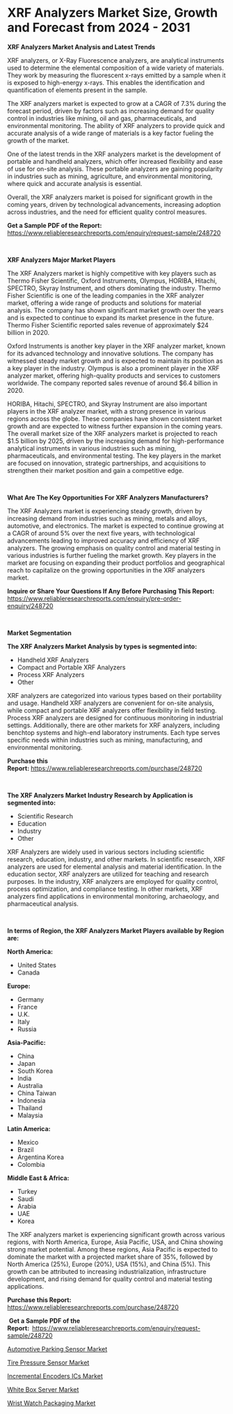 <p><h1>XRF Analyzers Market Size, Growth and Forecast from 2024 - 2031</h1></p><p><strong>XRF Analyzers Market Analysis and Latest Trends</strong></p>
<p><p>XRF analyzers, or X-Ray Fluorescence analyzers, are analytical instruments used to determine the elemental composition of a wide variety of materials. They work by measuring the fluorescent x-rays emitted by a sample when it is exposed to high-energy x-rays. This enables the identification and quantification of elements present in the sample.</p><p>The XRF analyzers market is expected to grow at a CAGR of 7.3% during the forecast period, driven by factors such as increasing demand for quality control in industries like mining, oil and gas, pharmaceuticals, and environmental monitoring. The ability of XRF analyzers to provide quick and accurate analysis of a wide range of materials is a key factor fueling the growth of the market.</p><p>One of the latest trends in the XRF analyzers market is the development of portable and handheld analyzers, which offer increased flexibility and ease of use for on-site analysis. These portable analyzers are gaining popularity in industries such as mining, agriculture, and environmental monitoring, where quick and accurate analysis is essential.</p><p>Overall, the XRF analyzers market is poised for significant growth in the coming years, driven by technological advancements, increasing adoption across industries, and the need for efficient quality control measures.</p></p>
<p><strong>Get a Sample PDF of the Report:&nbsp;</strong> <a href="https://www.reliableresearchreports.com/enquiry/request-sample/248720">https://www.reliableresearchreports.com/enquiry/request-sample/248720</a></p>
<p>&nbsp;</p>
<p><strong>XRF Analyzers Major Market Players</strong></p>
<p><p>The XRF Analyzers market is highly competitive with key players such as Thermo Fisher Scientific, Oxford Instruments, Olympus, HORIBA, Hitachi, SPECTRO, Skyray Instrument, and others dominating the industry. Thermo Fisher Scientific is one of the leading companies in the XRF analyzer market, offering a wide range of products and solutions for material analysis. The company has shown significant market growth over the years and is expected to continue to expand its market presence in the future. Thermo Fisher Scientific reported sales revenue of approximately $24 billion in 2020.</p><p>Oxford Instruments is another key player in the XRF analyzer market, known for its advanced technology and innovative solutions. The company has witnessed steady market growth and is expected to maintain its position as a key player in the industry. Olympus is also a prominent player in the XRF analyzer market, offering high-quality products and services to customers worldwide. The company reported sales revenue of around $6.4 billion in 2020.</p><p>HORIBA, Hitachi, SPECTRO, and Skyray Instrument are also important players in the XRF analyzer market, with a strong presence in various regions across the globe. These companies have shown consistent market growth and are expected to witness further expansion in the coming years. The overall market size of the XRF analyzers market is projected to reach $1.5 billion by 2025, driven by the increasing demand for high-performance analytical instruments in various industries such as mining, pharmaceuticals, and environmental testing. The key players in the market are focused on innovation, strategic partnerships, and acquisitions to strengthen their market position and gain a competitive edge.</p></p>
<p>&nbsp;</p>
<p><strong>What Are The Key Opportunities For XRF Analyzers Manufacturers?</strong></p>
<p><p>The XRF Analyzers market is experiencing steady growth, driven by increasing demand from industries such as mining, metals and alloys, automotive, and electronics. The market is expected to continue growing at a CAGR of around 5% over the next five years, with technological advancements leading to improved accuracy and efficiency of XRF analyzers. The growing emphasis on quality control and material testing in various industries is further fueling the market growth. Key players in the market are focusing on expanding their product portfolios and geographical reach to capitalize on the growing opportunities in the XRF analyzers market.</p></p>
<p><strong>Inquire or Share Your Questions If Any Before Purchasing This Report:</strong> <a href="https://www.reliableresearchreports.com/enquiry/pre-order-enquiry/248720">https://www.reliableresearchreports.com/enquiry/pre-order-enquiry/248720</a></p>
<p>&nbsp;</p>
<p><strong>Market Segmentation</strong></p>
<p><strong>The XRF Analyzers Market Analysis by types is segmented into:</strong></p>
<p><ul><li>Handheld XRF Analyzers</li><li>Compact and Portable XRF Analyzers</li><li>Process XRF Analyzers</li><li>Other</li></ul></p>
<p><p>XRF analyzers are categorized into various types based on their portability and usage. Handheld XRF analyzers are convenient for on-site analysis, while compact and portable XRF analyzers offer flexibility in field testing. Process XRF analyzers are designed for continuous monitoring in industrial settings. Additionally, there are other markets for XRF analyzers, including benchtop systems and high-end laboratory instruments. Each type serves specific needs within industries such as mining, manufacturing, and environmental monitoring.</p></p>
<p><strong>Purchase this Report:&nbsp;</strong><a href="https://www.reliableresearchreports.com/purchase/248720">https://www.reliableresearchreports.com/purchase/248720</a></p>
<p>&nbsp;</p>
<p><strong>The XRF Analyzers Market Industry Research by Application is segmented into:</strong></p>
<p><ul><li>Scientific Research</li><li>Education</li><li>Industry</li><li>Other</li></ul></p>
<p><p>XRF Analyzers are widely used in various sectors including scientific research, education, industry, and other markets. In scientific research, XRF analyzers are used for elemental analysis and material identification. In the education sector, XRF analyzers are utilized for teaching and research purposes. In the industry, XRF analyzers are employed for quality control, process optimization, and compliance testing. In other markets, XRF analyzers find applications in environmental monitoring, archaeology, and pharmaceutical analysis.</p></p>
<p>&nbsp;</p>
<p><strong>In terms of Region, the XRF Analyzers Market Players available by Region are:</strong></p>
<p>
    <p> <strong> North America: </strong>
        <ul>
            <li>United States</li>
            <li>Canada</li>
        </ul>
        </p> 
    <p> <strong> Europe: </strong>
        <ul>
            <li>Germany</li>
            <li>France</li>
            <li>U.K.</li>
            <li>Italy</li>
            <li>Russia</li>
        </ul>
        </p> 
    <p> <strong> Asia-Pacific: </strong>
        <ul>
            <li>China</li>
            <li>Japan</li>
            <li>South Korea</li>
            <li>India</li>
            <li>Australia</li>
            <li>China Taiwan</li>
            <li>Indonesia</li>
            <li>Thailand</li>
            <li>Malaysia</li>
        </ul>
        </p> 
    <p> <strong> Latin America: </strong>
        <ul>
            <li>Mexico</li>
            <li>Brazil</li>
            <li>Argentina Korea</li>
            <li>Colombia</li>
        </ul>
        </p> 
    <p> <strong> Middle East & Africa: </strong>
        <ul>
            <li>Turkey</li>
            <li>Saudi</li>
            <li>Arabia</li>
            <li>UAE</li>
            <li>Korea</li>
        </ul>
    </p>
    </p>
<p><p>The XRF analyzers market is experiencing significant growth across various regions, with North America, Europe, Asia Pacific, USA, and China showing strong market potential. Among these regions, Asia Pacific is expected to dominate the market with a projected market share of 35%, followed by North America (25%), Europe (20%), USA (15%), and China (5%). This growth can be attributed to increasing industrialization, infrastructure development, and rising demand for quality control and material testing applications.</p></p>
<p><strong>Purchase this Report: </strong><a href="https://www.reliableresearchreports.com/purchase/248720">https://www.reliableresearchreports.com/purchase/248720</a></p>
<p>&nbsp;<strong>Get a Sample PDF of the Report:&nbsp;&nbsp;</strong><a href="https://www.reliableresearchreports.com/enquiry/request-sample/248720">https://www.reliableresearchreports.com/enquiry/request-sample/248720</a></p>
<p><strong></strong></p>
<p><p><a href="https://natural-crush-b99.notion.site/Automotive-Parking-Sensor-Market-Size-Market-Share-and-Global-Market-Analysis-Report-2024-2031-246a87e934bc4a07953fc7b811767633">Automotive Parking Sensor Market</a></p><p><a href="https://gamy-alyssum-396.notion.site/Tire-Pressure-Sensor-Market-Centers-on-Aspects-such-as-Market-Growth-Market-Share-Market-Opportuni-0ee73c4372064e87a97ebba8165eb719">Tire Pressure Sensor Market</a></p><p><a href="https://view.publitas.com/reportprime-1/incremental-encoders-ics-market-provides-detailed-segmentation-of-this-market-based-on-type-application-and-region-and-forecast-for-the-period-from-2024-2031/">Incremental Encoders ICs Market</a></p><p><a href="https://github.com/eeaveuhhh/Market-Research-Report-List-1/blob/main/white-box-server-market.md">White Box Server Market</a></p><p><a href="https://github.com/brentleyjimmiealvaradoz4l1rea/Market-Research-Report-List-1/blob/main/wrist-watch-packaging-market.md">Wrist Watch Packaging Market</a></p></p>